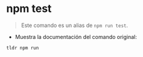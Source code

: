 # npm test

> Este comando es un alias de `npm run test`.

- Muestra la documentación del comando original:

`tldr npm run`
